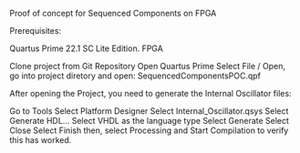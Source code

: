 Proof of concept for Sequenced Components on FPGA

Prerequisites:

Quartus Prime 22.1 SC Lite Edition.
FPGA 

Clone project from Git Repository
Open Quartus Prime
Select File / Open, go into project diretory and open: SequencedComponentsPOC.qpf
 

After opening the Project, you need to generate the Internal Oscillator files:

Go to Tools
Select Platform Designer
Select Internal_Oscillator.qsys
Select Generate HDL...
Select VHDL as the language type
Select Generate
Select Close
Select Finish
then, select Processing and Start Compilation to verify this has worked.
